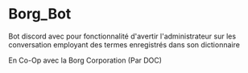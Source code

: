 # Borg_Bot
Bot discord avec pour fonctionnalité d'avertir l'administrateur sur les conversation employant des termes enregistrés dans son dictionnaire

En Co-Op avec la Borg Corporation (Par DOC)
